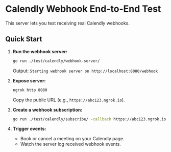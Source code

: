 # Calendly Webhook End-to-End Test

This server lets you test receiving real Calendly webhooks.

## Quick Start

1. **Run the webhook server:**
   ```bash
   go run ./test/calendly/webhook-server/
   ```
   Output: `Starting webhook server on http://localhost:8080/webhook`

2. **Expose server:**
   ```bash
   ngrok http 8080
   ```
   Copy the public URL (e.g., `https://abc123.ngrok.io`).

3. **Create a webhook subscription:**
   ```bash
   go run ./test/calendly/subscribe/ -callback https://abc123.ngrok.io/webhook
   ```

4. **Trigger events:**
   - Book or cancel a meeting on your Calendly page.
   - Watch the server log received webhook events.
